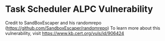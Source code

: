 # Task Scheduler ALPC Vulnerability
Credit to SandBoxEscaper and his randomrepo (https://github.com/SandboxEscaper/randomrepo)
To learn more about this vulnerability, visit https://www.kb.cert.org/vuls/id/906424
